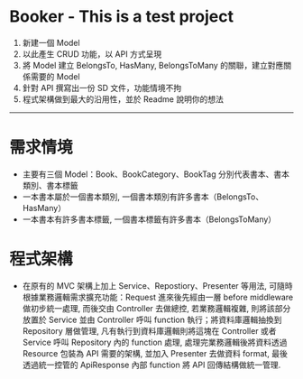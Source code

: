 # Booker - This is a test project

1. 新建一個 Model
2. 以此產生 CRUD 功能，以 API 方式呈現
3. 將 Model 建立 BelongsTo, HasMany, BelongsToMany 的關聯，建立對應關係需要的 Model
4. 針對 API 撰寫出一份 SD 文件，功能情境不拘
5. 程式架構做到最大的沿用性，並於 Readme 說明你的想法

<hr>

# 需求情境

-   主要有三個 Model：Book、BookCategory、BookTag 分別代表書本、書本類別、書本標籤
-   一本書本屬於一個書本類別, 一個書本類別有許多書本（BelongsTo、HasMany）
-   一本書本有許多書本標籤, 一個書本標籤有許多書本（BelongsToMany）

# 程式架構

-   在原有的 MVC 架構上加上 Service、Repostiory、Presenter 等用法, 可隨時根據業務邏輯需求擴充功能：Request 進來後先經由一層 before middleware 做初步統一處理, 而後交由 Controller 去做總控, 若業務邏輯複雜, 則將該部分放置於 Service 並由 Controller 呼叫 function 執行；將資料庫邏輯抽換到 Repository 層做管理, 凡有執行到資料庫邏輯則將這塊在 Controller 或者 Service 呼叫 Repository 內的 function 處理, 處理完業務邏輯後將資料透過 Resource 包裝為 API 需要的架構, 並加入 Presenter 去做資料 format, 最後透過統一控管的 ApiResponse 內部 function 將 API 回傳結構做統一管理.
